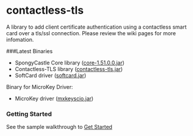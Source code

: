 # contactless-tls
A library to add client certificate authentication using a contactless smart card over a tls/ssl connection.
Please review the wiki pages for more infomation.

###Latest Binaries

- SpongyCastle Core library ([core-1.51.0.0.jar](https://github.com/matthewcaperon/contactless-tls/blob/master/libs/core-1.51.0.0.jar))
- Contactless-TLS library ([contactless-tls.jar](https://github.com/matthewcaperon/contactless-tls/blob/master/lib-cltls/dist/contactless-tls.jar))
- SoftCard driver ([softcard.jar](https://github.com/matthewcaperon/contactless-tls/blob/master/card-drivers/softcard/dist/softcard.jar))

Binary for MicroKey Driver:
- MicroKey driver ([mxkeyscio.jar](https://github.com/matthewcaperon/contactless-tls/blob/master/card-drivers/mxkeyscio.jar))

### Getting Started
See the sample walkthrough to [Get Started](https://github.com/matthewcaperon/contactless-tls/wiki/Sample-Walkthrough)  



 
